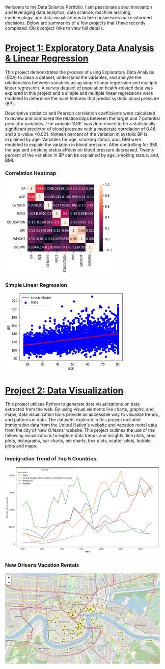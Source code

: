 Welcome to my Data Science Portfolio. I am passionate about innovation and leveraging data analytics, data science, machine learning, epidemiology, and data visualizations to help businesses make informed decisions. Below are summaries of a few projects that I have recently completed. Click project links to view full details.

# [Project 1: Exploratory Data Analysis & Linear Regression](https://github.com/dandersonghub/Exploratory-Data-Analysis/blob/main/EDA.ipynb)
This project demonstrates the process of using Exploratory Data Analysis (EDA) to clean a dataset, understand the variables, and analyze the relationships between variables using simple linear regression and multiple linear regression. A survey dataset of population health-related data was explored in this project and a simple and multiple linear regressions were modeled to determine the main features that predict systolic blood pressure (BP).

Descriptive statistics and Pearson correlation coefficients were calculated to review and compared the relationships between the target and 7 potential predictor variables. The variable 'AGE' was determined to be a statistically significant predictor of blood pressure with a moderate correlation of 0.46 and a p-value <0.001. Ninteen percent of the variation in systolic BP is explained by age. Variables for age, smoking status, and, BMI were modeled to explain the variation in blood pressure. After controlling for BMI, the age and smoking status effects on blood pressure decreased. Twenty percent of the variation in BP can be explained by age, smoking status, and, BMI.

### Correlation Heatmap
![](/images/Heatmap.png)

### Simple Linear Regression
![](/images/SLR_.png)


# [Project 2: Data Visualization](https://colab.research.google.com/github/dandersonghub/Data-Visualization/blob/main/Data_Visualization.ipynb)
This project utilizes Python to generate data visualizations on data extracted from the web. By using visual elements like charts, graphs, and maps, data visualization tools provide an accessible way to visualize trends, and patterns in data. The datasets explored in this project included immigration data from the United Nation's website and vacation rental data from the city of New Orleans' website. This project outlines the use of the following visualizations to explore data trends and insights, line plots, area plots, histograms, bar charts, pie charts, box plots, scatter plots, bubble plots and maps. 

### Immigration Trend of Top 5 Countries
![](/images/Line_Plot2.png)

### New Orleans Vacation Rentals
![](/images/NOLA_Map2.png)


